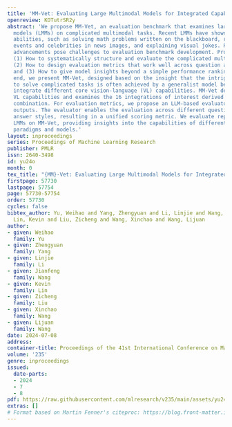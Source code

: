 ```yaml
---
title: 'MM-Vet: Evaluating Large Multimodal Models for Integrated Capabilities'
openreview: KOTutrSR2y
abstract: 'We propose MM-Vet, an evaluation benchmark that examines large multimodal
  models (LMMs) on complicated multimodal tasks. Recent LMMs have shown various intriguing
  abilities, such as solving math problems written on the blackboard, reasoning about
  events and celebrities in news images, and explaining visual jokes. Rapid model
  advancements pose challenges to evaluation benchmark development. Problems include:
  (1) How to systematically structure and evaluate the complicated multimodal tasks;
  (2) How to design evaluation metrics that work well across question and answer types;
  and (3) How to give model insights beyond a simple performance ranking. To this
  end, we present MM-Vet, designed based on the insight that the intriguing ability
  to solve complicated tasks is often achieved by a generalist model being able to
  integrate different core vision-language (VL) capabilities. MM-Vet defines 6 core
  VL capabilities and examines the 16 integrations of interest derived from the capability
  combination. For evaluation metrics, we propose an LLM-based evaluator for open-ended
  outputs. The evaluator enables the evaluation across different question types and
  answer styles, resulting in a unified scoring metric. We evaluate representative
  LMMs on MM-Vet, providing insights into the capabilities of different LMM system
  paradigms and models.'
layout: inproceedings
series: Proceedings of Machine Learning Research
publisher: PMLR
issn: 2640-3498
id: yu24o
month: 0
tex_title: "{MM}-Vet: Evaluating Large Multimodal Models for Integrated Capabilities"
firstpage: 57730
lastpage: 57754
page: 57730-57754
order: 57730
cycles: false
bibtex_author: Yu, Weihao and Yang, Zhengyuan and Li, Linjie and Wang, Jianfeng and
  Lin, Kevin and Liu, Zicheng and Wang, Xinchao and Wang, Lijuan
author:
- given: Weihao
  family: Yu
- given: Zhengyuan
  family: Yang
- given: Linjie
  family: Li
- given: Jianfeng
  family: Wang
- given: Kevin
  family: Lin
- given: Zicheng
  family: Liu
- given: Xinchao
  family: Wang
- given: Lijuan
  family: Wang
date: 2024-07-08
address:
container-title: Proceedings of the 41st International Conference on Machine Learning
volume: '235'
genre: inproceedings
issued:
  date-parts:
  - 2024
  - 7
  - 8
pdf: https://raw.githubusercontent.com/mlresearch/v235/main/assets/yu24o/yu24o.pdf
extras: []
# Format based on Martin Fenner's citeproc: https://blog.front-matter.io/posts/citeproc-yaml-for-bibliographies/
---
```

